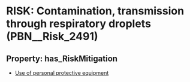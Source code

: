 # RISK: __Contamination, transmission through respiratory droplets__ (PBN__Risk_2491)

## Property: has_RiskMitigation

* [Use of personal protective equipment](PBN__Mitigation_193)

